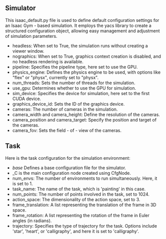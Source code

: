 ## Simulator
This isaac_default.py file is used to define default configuration settings for an Isaac Gym - based simulation. It employs the yacs library to create a structured configuration object, allowing easy management and adjustment of simulation parameters.

* headless: When set to True, the simulation runs without creating a viewer window.
* nographics: When set to True, graphics context creation is disabled, and no headless rendering is available.
* pipeline: Specifies the pipeline type, here set to use the GPU.
* physics_engine: Defines the physics engine to be used, with options like "flex" or "physx", currently set to "physx".
* num_threads: Sets the number of threads for the simulation.
* use_gpu: Determines whether to use the GPU for simulation.
* sim_device: Specifies the device for simulation, here set to the first CUDA device.
* graphics_device_id: Sets the ID of the graphics device.
* cameras: The number of cameras in the simulation.
* camera_width and camera_height: Define the resolution of the cameras.
* camera_position and camera_target: Specify the position and target of the cameras.
* camera_fov: Sets the field - of - view of the cameras.


## Task
Here is the task configuration for the simulation environment:

* _base_ Defines a base configuration file for the simulator. 
* _C is the main configuration node created using CfgNode.
* num_envs: The number of environments to run simultaneously. Here, it is set to 1.
* task_name: The name of the task, which is 'painting' in this case.
* num_points: The number of points involved in the task, set to 1024.
* action_space: The dimensionality of the action space, set to 3.
* frame_translation: A list representing the translation of the frame in 3D space.
* frame_rotation: A list representing the rotation of the frame in Euler angles (in radians).
* trajectory: Specifies the type of trajectory for the task. Options include 'star', 'heart', or 'calligraphy', and here it is set to 'calligraphy'.